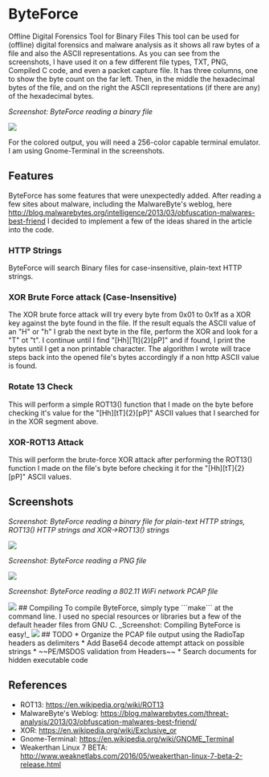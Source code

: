 # ByteForce
Offline Digital Forensics Tool for Binary Files
This tool can be used for (offline) digital forensics and malware analysis as it shows all raw bytes of a file and also the ASCII representations. As you can see from the screenshots, I have used it on a few different file types, TXT, PNG, Compiled C code, and even a packet capture file. It has three columns, one to show the byte count on the far left. Then, in the middle the hexadecimal bytes of the file, and on the right the ASCII representations (if there are any) of the hexadecimal bytes.

_Screenshot: ByteForce reading a binary file_

<img src="https://weaknetlabs.com/images/bf-01.png"/>

For the colored output, you will need a 256-color capable terminal emulator. I am using Gnome-Terminal in the screenshots.
## Features
ByteForce has some features that were unexpectedly added. After reading a few sites about malware, including the MalwareByte's weblog, here http://blog.malwarebytes.org/intelligence/2013/03/obfuscation-malwares-best-friend I decided to implement a few of the ideas shared in the article into the code.
### HTTP Strings
ByteForce will search Binary files for case-insensitive, plain-text HTTP strings.
### XOR Brute Force attack (Case-Insensitive)
The XOR brute force attack will try every byte from 0x01 to 0x1f as a XOR key against the byte found in the file. If the result equals the ASCII value of an "H" or "h" I grab the next byte in the file, perform the XOR and look for a "T" ot "t". I continue until I find "[Hh][Tt]{2}[pP]" and if found, I print the bytes until I get a non printable character. The algorithm I wrote will trace steps back into the opened file's bytes accordingly if a non http ASCII value is found.
### Rotate 13 Check
This will perform a simple ROT13() function that I made on the byte before checking it's value for the "[Hh][tT]{2}[pP]" ASCII values that I searched for in the XOR segment above.
### XOR-ROT13 Attack
This will perform the brute-force XOR attack after performing the ROT13() function I made on the file's byte before checking it for the "[Hh][tT]{2}[pP]" ASCII values.
## Screenshots
_Screenshot: ByteForce reading a binary file for plain-text HTTP strings, ROT13() HTTP strings and XOR->ROT13() strings_

<img src="https://weaknetlabs.com/images/bf-02.png"/>

_Screenshot: ByteForce reading a PNG file_

<img src="https://weaknetlabs.com/images/bf-03.png"/>

_Screenshot: ByteForce reading a 802.11 WiFi network PCAP file_

<img src="https://weaknetlabs.com/images/bf-04.png"/>
## Compiling
To compile ByteForce, simply type ```make``` at the command line. I used no special resources or libraries but a few of the default header files from GNU C.
_Screenshot: Compiling ByteForce is easy!_

<img src="https://weaknetlabs.com/images/bf-05.png"/>
## TODO
* Organize the PCAP file output using the RadioTap headers as delimiters
* Add Base64 decode attempt attack on possible strings
* ~~PE/MSDOS validation from Headers~~
* Search documents for hidden executable code

## References
* ROT13: https://en.wikipedia.org/wiki/ROT13 
* MalwareByte's Weblog: https://blog.malwarebytes.com/threat-analysis/2013/03/obfuscation-malwares-best-friend/
* XOR: https://en.wikipedia.org/wiki/Exclusive_or
* Gnome-Terminal: https://en.wikipedia.org/wiki/GNOME_Terminal
* Weakerthan Linux 7 BETA: http://www.weaknetlabs.com/2016/05/weakerthan-linux-7-beta-2-release.html
